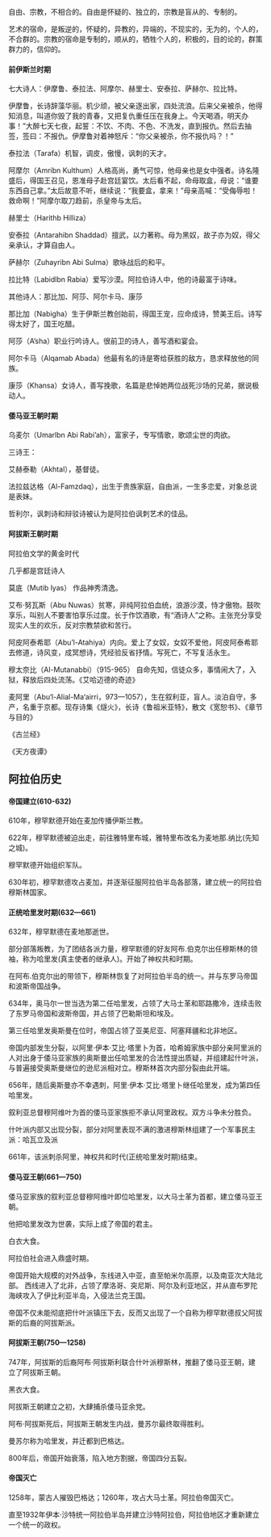自由、宗教，不相合的。自由是怀疑的、独立的，宗教是盲从的、专制的。

艺术的宿命，是叛逆的，怀疑的，异教的，异端的，不现实的，无为的，个人的，不合群的。宗教的宿命是专制的，顺从的，牺牲个人的，积极的，目的论的，群策群力的，信仰的。

#### 前伊斯兰时期

七大诗人：伊摩鲁、泰拉法、阿摩尔、赫里士、安泰拉、萨赫尔、拉比特。

伊摩鲁，长诗辞藻华丽。机少顽，被父亲逐出家，四处流浪。后来父亲被杀，他得知消息，叫道你毁了我的青春，又把复仇重任压在我身上。今天喝酒，明天办事！”大醉七天七夜，起誓：不饮、不肉、不色、不洗发，直到报仇。然后去抽签，签曰：不报仇。伊摩鲁对着神怒斥：“你父亲被杀，你不报仇吗？！”

泰拉法（Tarafa）机智，调皮，傲慢，讽刺的天才。

阿摩尔（Amribn Kulthum）人格高尚，勇气可惊，他母亲也是女中强者。诗名隆盛后，得国王召见，恩准母子赴宫廷宴饮。太后看不起，命母取盒，母说：“谁要东西自己拿。”太后故意不听，继续说：“我要盒，拿来！”母亲高喊：“受侮辱啦！救命啊！”阿摩尔取刀趋前，杀皇帝与太后。

赫里士（Harithb Hilliza）

安泰拉（Antarahibn Shaddad）擅武，以力著称。母为黑奴，故子亦为奴，得父亲承认，才算自由人。

萨赫尔（Zuhayribn Abi Sulma）歌咏战后的和平。

拉比特（Labidlbn Rabia）爱写沙漠。阿拉伯诗人中，他的诗最富于诗味。

其他诗人：那比加、阿莎、阿尔卡马、康莎

那比加（Nabigha）生于伊斯兰教创始前，得国王宠，应命成诗，赞美王后。诗写得太好了，国王吃醋。

阿莎（A’sha）职业行吟诗人。很前卫的诗人，善写酒和宴会。

阿尔卡马（Alqamab Abada）他最有名的诗是寄给获胜的敌方，恳求释放他的同族。

康莎（Khansa）女诗人，善写挽歌，名篇是悲悼她两位战死沙场的兄弟，据说极动人。

#### 倭马亚王朝时期

乌麦尔（Umarlbn Abi Rabi’ah），富家子，专写情歌，歌颂尘世的肉欲。


三诗王：

艾赫泰勒（Akhtal），基督徒。

法拉兹达格（Al-Famzdaq），出生于贵族家庭，自由派，一生多恋爱，对象总说是表妹。

哲利尔，讽刺诗和辩驳诗被认为是阿拉伯讽刺艺术的佳品。


#### 阿拔斯王朝时期

阿拉伯文学的黄金时代

几乎都是宫廷诗人

莫底（Mutib lyas）  作品神秀清逸。

艾布·努瓦斯（Abu Nuwas）贫寒，非纯阿拉伯血统，浪游沙漠，恃才傲物。鼓吹享乐，叫别人不要害怕享乐过度。长于作饮酒歌，有“酒诗人”之称。主张充分享受现实人生的欢乐，反对宗教禁欲和苦行。

阿皮阿泰希耶（Abu’l-Atahiya）内向。爱上了女奴，女奴不爱他，阿皮阿泰希耶去修道，诗风变，成冥想诗，凭经验反省抒情。写死亡，不写复活永生。

穆太奈比（Al-Mutanabbi）（915-965） 自命先知，信徒众多，事情闹大了，入狱，释放后四处流荡。《艾哈迈德的奇迹》

麦阿里（Abu‘l-Alial-Ma‘airri，973—1057），生在叙利亚，盲人。淡泊自守，多产，名重于京都。现存诗集《燧火》，长诗《鲁祖米亚特》，散文《宽恕书》、《章节与目的》


《古兰经》

《天方夜谭》



## 阿拉伯历史


#### 帝国建立(610-632)

610年，穆罕默德开始在麦加传播伊斯兰教。

622年，穆罕默德被迫出走，前往雅特里布城，雅特里布改名为麦地那.纳比(先知之城)。

穆罕默德开始组织军队。

630年初，穆罕默德攻占麦加，并逐渐征服阿拉伯半岛各部落，建立统一的阿拉伯穆斯林国家。


#### 正统哈里发时期(632—661)

632年，穆罕默德在麦地那逝世。

部分部落叛教，为了团结各派力量，穆罕默德的好友阿布.伯克尔出任穆斯林的领袖，称为哈里发(真主使者的继承人)。开始了神权共和时期。

在阿布.伯克尔出的带领下，穆斯林恢复了对阿拉伯半岛的统一。并与东罗马帝国和波斯帝国战争。

634年，奥马尔一世当选为第二任哈里发，占领了大马士革和耶路撒冷，连续击败了东罗马帝国和波斯帝国，并占领了巴勒斯坦和埃及。

第三任哈里发奥斯曼在位时，帝国占领了亚美尼亚、阿塞拜疆和北非地区。

帝国内部发生分裂，以阿里·伊本·艾比·塔里卜为首，哈希姆家族中部分亲阿里派的人对出身于倭马亚家族的奥斯曼出任哈里发的合法性提出质疑，并组建起什叶派，与普遍接受奥斯曼继位的逊尼派相对立。穆斯林首次内部分裂由此开端。

656年，随后奥斯曼亦不幸遇刺，阿里·伊本·艾比·塔里卜继任哈里发，成为第四任哈里发。

叙利亚总督穆阿维叶为首的倭马亚家族拒不承认阿里政权。双方斗争未分胜负。

什叶派内部又出现分裂，部分对阿里表现不满的激进穆斯林组建了一个军事民主派：哈瓦立及派

661年，该派刺杀阿里，神权共和时代(正统哈里发时期)结束。

#### 倭马亚王朝(661—750)

倭马亚家族的叙利亚总督穆阿维叶即位哈里发，以大马士革为首都，建立倭马亚王朝。

他把哈里发改为世袭，实际上成了帝国的君主。

白衣大食。

阿拉伯社会进入鼎盛时期。

帝国开始大规模的对外战争，东线进入中亚，直至帕米尔高原，以及南亚次大陆北部。
西线进入了北非，占领了摩洛哥、突尼斯、阿尔及利亚地区，并从直布罗陀海峡攻入了伊比利亚半岛，入侵法兰克王国。

帝国不仅未能彻底把什叶派镇压下去，反而又出现了一个自称为穆罕默德叔父阿拔斯的后裔的阿拔斯派。


#### 阿拔斯王朝(750—1258)

747年，阿拔斯的后裔阿布·阿拔斯利联合什叶派穆斯林，推翻了倭马亚王朝，建立了阿拔斯王朝。

黑衣大食。

阿拔斯王朝建立之初，大肆捕杀倭马亚余党。

阿布·阿拔斯死后，阿拔斯王朝发生内战，曼苏尔最终取得胜利。

曼苏尔称为哈里发，并迁都到巴格达。

800年后，帝国开始衰落，陷入地方割据，帝国四分五裂。


#### 帝国灭亡

1258年，蒙古人摧毁巴格达；1260年，攻占大马士革。阿拉伯帝国灭亡。

直至1932年伊本·沙特统一阿拉伯半岛并建立沙特阿拉伯，阿拉伯地区才重新建立一个统一的政权。

